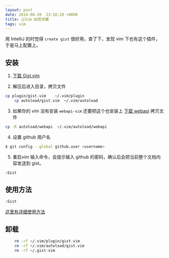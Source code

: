```yaml
---
layout: post
date: 2014-08-20  23:18:20 +0800
title: 让Vim 如虎添翼 
tags: vim
---
```


用 IntelliJ 的时觉得 `create gist` 很好用，查了下，发现 vim 下也有这个插件，于是马上配置上。

## 安装

1. [下载 Gist.vim ](http://www.vim.org/scripts/script.php?script_id=2423)

2. 解压后进入目录，拷贝文件
```bash
cp plugin/gist.vim    ~/.vim/plugin
    cp autoload/gist.vim  ~/.vim/autoload
```
3. 如果你的 vim 没有安装 `webapi-vim` 还要把这个也安装上
[下载 webapi](http://www.vim.org/scripts/script.php?script_id=4019)
拷贝文件
```bash
cp -R autoload/webapi  ~/.vim/autoload/webapi
```
4. 设置 github 用户名
```bash
$ git config --global github.user <username>
```

5. 重启vim
输入命令，会提示输入 github 的密码，确认后会把当前整个文档内容发送到 gist。
```bash
:Gist
```

## 使用方法
```bash
:Gist
```
[这里有详细使用方法](https://github.com/chenyakun/gist-vim)

## 卸载

```bash
	rm -rf ~/.vim/plugin/gist.vim
    rm -rf ~/.vim/autoload/gist.vim
    rm -rf ~/.gist-vim
```
